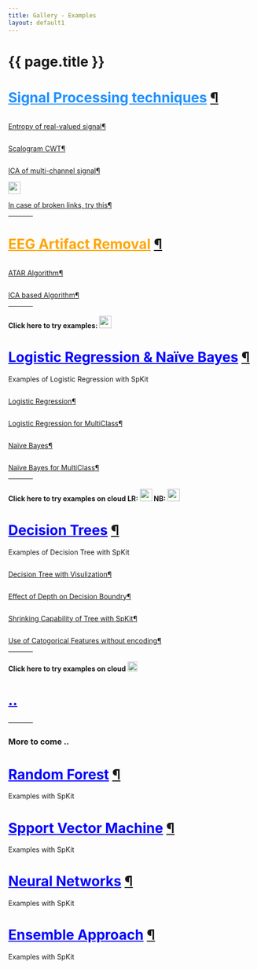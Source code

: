 ```yaml
---
title: Gallery - Examples
layout: default1
---
```


# {{ page.title }}

<!--
You can use HTML elements in Markdown, such as the comment element, and they won't
be affected by a markdown parser. However, if you create an HTML element in your
markdown file, you cannot use markdown syntax within that element's contents.
-->
<div id="index-grid-half" class="section group">
   <span id="id1"></span><h1 style="text-align:left;"><a style="color:DodgerBlue;" class="toc-backref" href="#LR"><span class="section-number"></span>Signal Processing techniques</a>
   <a class="headerlink" href="#tutorial-examples" title="Permalink to this headline">¶</a></h1>
   <p style="text-align:left;"></p>

   <div class="sphx-glr-thumbcontainer" tooltip="Computing entropy of real-valued signal.">
     <div class="figure align-default" id="">
     <img alt="" src="{{"assets/images/entropy_1.jpg" | relative_url }}"/>
     <p class="caption"><span class="caption-text"><a class="reference internal" href="https://nbviewer.jupyter.org/github/Nikeshbajaj/Notebooks/blob/master/spkit_InfoTheory/1_Entropy_Example.ipynb"  target="_blank"><span class="std std-ref">Entropy of real-valued signal</span></a></span><a class="headerlink" href="#" title="Permalink to this image">¶</a></p>
     </div>
   </div>
   <div class="toctree-wrapper compound"></div>
   <div class="sphx-glr-thumbcontainer" tooltip="Scalogram CWT with different wavelets"><div class="figure align-default" id="id3">
     <img alt="" src="{{"assets/images/cwt.jpg" | relative_url }}"/>
     <p class="caption"><span class="caption-text"><a class="reference internal" href="https://nbviewer.jupyter.org/github/Nikeshbajaj/Notebooks/blob/master/spkit_SP/ScalogramCWT_v0.0.9.2.ipynb" target="_blank"><span class="std std-ref">Scalogram CWT</span></a></span><a class="headerlink" href="#" title="Permalink to this image">¶</a></p>
     </div>
   </div>
   <div class="sphx-glr-thumbcontainer" tooltip="ICA of EEG signal"><div class="figure align-default" id="id3">
     <img alt="" src="{{"assets/images/ICA_EEG_3.jpg" | relative_url }}"/>
     <p class="caption"><span class="caption-text"><a class="reference internal" href="https://nbviewer.jupyter.org/github/Nikeshbajaj/Notebooks/blob/master/spkit_SP/1_EEG_ICA_Example_spkit.ipynb" target="_blank"><span class="std std-ref">ICA of multi-channel signal</span></a></span><a class="headerlink" href="#" title="Permalink to this image">¶</a></p>
     </div>
   </div>
   <div class="sphx-glr-thumbcontainer" tooltip="BinderLink"><div class="figure align-default" id="id3">
     <img alt="" src="https://mybinder.org/badge_logo.svg" height="25em"/>
     <p class="caption"><span class="caption-text"><a class="reference internal" href="https://mybinder.org/v2/gh/Nikeshbajaj/Notebooks/master?urlpath=lab/tree/spkit_SP" target="_blank"><span class="std std-ref">In case of broken links, try this</span></a></span><a class="headerlink" href="#" title="Permalink to this image">¶</a></p>
     </div>
   </div>
   <div class="toctree-wrapper compound"></div>
   <hr width="10%">
   
   
   <span id="id1"></span><h1 style="text-align:left;"><a style="color:Orange;" class="toc-backref" href="#LR"><span class="section-number"></span>EEG Artifact Removal</a>
   <a class="headerlink" href="#tutorial-examples" title="Permalink to this headline">¶</a></h1>
   <p style="text-align:left;"></p>
   
  <div class="sphx-glr-thumbcontainer" tooltip="Automatic and Tunable Artifact Removal Algorithm.">
     <div class="figure align-default" id="">
     <img alt="" src="{{"assets/images/entropy_1.jpg" | relative_url }}"/>
     <p class="caption"><span class="caption-text"><a class="reference internal" href="https://nbviewer.jupyter.org/github/Nikeshbajaj/Notebooks/blob/master/spkit_InfoTheory/1_Entropy_Example.ipynb"  target="_blank"><span class="std std-ref">ATAR Algorithm</span></a></span><a class="headerlink" href="#" title="Permalink to this image">¶</a></p>
     </div>
   </div>
  <div class="sphx-glr-thumbcontainer" tooltip="ICA based Artifact Removal Algorithm.">
     <div class="figure align-default" id="">
     <img alt="" src="{{"assets/images/entropy_1.jpg" | relative_url }}"/>
     <p class="caption"><span class="caption-text"><a class="reference internal" href="https://nbviewer.jupyter.org/github/Nikeshbajaj/Notebooks/blob/master/spkit_InfoTheory/1_Entropy_Example.ipynb"  target="_blank"><span class="std std-ref">ICA based Algorithm</span></a></span><a class="headerlink" href="#" title="Permalink to this image">¶</a></p>
     </div>
   </div>
   
   <hr width="10%">
   <h4 style="text-align:left;">Click here to try examples: <a class="reference external" href="https://mybinder.org/v2/gh/Nikeshbajaj/Notebooks/master?urlpath=lab/tree/spkit_SP" target="_blank"><img src="https://mybinder.org/badge_logo.svg" height="25em"></a> </h4>
 </div>
 <div id="index-grid-half" class="section group">
 <span id="id1"></span><h1 style="text-align:left;"><a style="color:blue;" class="toc-backref" href="#LR"><span class="section-number"></span>Logistic Regression & Naïve Bayes</a>
 <a class="headerlink" href="#tutorial-examples" title="Permalink to this headline">¶</a></h1>
 <p style="text-align:left;">Examples of Logistic Regression with SpKit</p>
 <div class="sphx-glr-thumbcontainer" tooltip="An example to demonstrate the visulization of Logistic Regression while training and plotting resulting weights.">
   <div class="figure align-default" id="">
   <img alt="" src="{{"assets/images/LR_v1.gif" | relative_url }}"/>
   <p class="caption"><span class="caption-text"><a class="reference internal" href="https://nbviewer.jupyter.org/github/Nikeshbajaj/Notebooks/blob/master/spkit_ML/LogisticRegression/1_LogisticRegression_examples_spkit.ipynb"  target="_blank"><span class="std std-ref">Logistic Regression</span></a></span><a class="headerlink" href="#" title="Permalink to this image">¶</a></p>
   </div>
 </div>

 <div class="toctree-wrapper compound"></div>

 <div class="sphx-glr-thumbcontainer" tooltip="Analysing weights"><div class="figure align-default" id="id3">
   <img alt="" src="{{"assets/images/LR_v2.png" | relative_url }}"/>
   <p class="caption"><span class="caption-text"><a class="reference internal" href="https://nbviewer.jupyter.org/github/Nikeshbajaj/Notebooks/blob/master/spkit_ML/LogisticRegression/2_LogisticRegression_Examples_spkitV0.0.9.ipynb" target="_blank"><span class="std std-ref">Logistic Regression for MultiClass</span></a></span><a class="headerlink" href="#" title="Permalink to this image">¶</a></p>
   </div>
 </div>

 <div class="sphx-glr-thumbcontainer" tooltip="Naive Bayes"><div class="figure align-default" id="id3">
   <img alt="" src="{{"assets/images/Bayes_rule.png" | relative_url }}"/>
   <p class="caption"><span class="caption-text"><a class="reference internal" href="https://nbviewer.jupyter.org/github/Nikeshbajaj/Notebooks/blob/master/spkit_ML/NaiveBayes/1_NaiveBayes_example_spkit.ipynb"><span class="std std-ref">Naïve Bayes</span></a></span><a class="headerlink" href="#" title="Permalink to this image">¶</a></p>
   </div>
 </div>

 <div class="sphx-glr-thumbcontainer" tooltip="Analysing weights"><div class="figure align-default" id="id3">
   <img alt="" src="{{"assets/images/NaiveBayes_1.png" | relative_url }}"/>
   <p class="caption"><span class="caption-text"><a class="reference internal" href="https://nbviewer.jupyter.org/github/Nikeshbajaj/Notebooks/blob/master/spkit_ML/NaiveBayes/1_NaiveBayes_example_spkit.ipynb" target="_blank"><span class="std std-ref">Naïve Bayes for MultiClass</span></a></span><a class="headerlink" href="#" title="Permalink to this image">¶</a></p>
   </div>
 </div>


 <div class="toctree-wrapper compound"></div>
 <hr width="10%">
 <h4 style="text-align:left;">Click here to try examples on cloud LR: <a class="reference external" href="https://mybinder.org/v2/gh/Nikeshbajaj/Notebooks/master?urlpath=lab/tree/spkit_ML/LogisticRegression" target="_blank"><img src="https://mybinder.org/badge_logo.svg" height="25em"></a> NB: <a class="reference external" href="https://mybinder.org/v2/gh/Nikeshbajaj/Notebooks/master?urlpath=lab/tree/spkit_ML/NaiveBayes"><img src="https://mybinder.org/badge_logo.svg" height="25em"></a></h4>
 </div>

 <div id="index-grid-half" class="section group">
 <span id="id1"></span><h1 style="text-align:left;"><a style="color:blue;" class="toc-backref" href="#trees"><span class="section-number"></span>Decision Trees</a>
 <a class="headerlink" href="#tutorial-examples" title="Permalink to this headline">¶</a></h1>
 <p style="text-align:left;">Examples of Decision Tree with SpKit</p>

 <div class="sphx-glr-thumbcontainer" tooltip="An example to demonstrate the visulization of tree while training and plotting resulting tree.">
   <div class="figure align-default" id="">
   <img alt="" src="{{"assets/images/tree-viz.gif" | relative_url }}"/>
   <p class="caption"><span class="caption-text"><a class="reference internal" href="https://nbviewer.jupyter.org/github/Nikeshbajaj/Notebooks/blob/master/spkit/0.0.9/ML/Trees/1_DecisionTree_Visualization_spkit_v0.0.9.ipynb" target="_blank"><span class="std std-ref">Decision Tree with Visulization</span></a></span><a class="headerlink" href="#" title="Permalink to this image">¶</a></p>
   </div>
 </div>

 <div class="toctree-wrapper compound"></div>

 <div class="sphx-glr-thumbcontainer" tooltip="Analysing depth and decision boundries"><div class="figure align-default" id="id3">
   <img alt="" src="{{"assets/images/trees-grid.png" | relative_url }}"/>
   <p class="caption"><span class="caption-text"><a class="reference internal" href="https://nbviewer.jupyter.org/github/Nikeshbajaj/Notebooks/blob/master/spkit/0.0.9/ML/Trees/2_ClassificationTrees_Depth_DecisionBoundaries_spkit_v0.0.9.ipynb" target="_blank"><span class="std std-ref">Effect of Depth on Decision Boundry</span></a></span><a class="headerlink" href="#" title="Permalink to this image">¶</a></p>
   </div>
 </div>

 <div class="toctree-wrapper compound"></div>

 <div class="sphx-glr-thumbcontainer" tooltip="AN example to show the shrinking capability of tree from SpKit"><div class="figure align-default" id="id4">
   <img alt="" src="{{"assets/images/tree-shrink.png" | relative_url }}"/>
   <p class="caption"><span class="caption-text"><a class="reference internal" href="https://nbviewer.jupyter.org/github/Nikeshbajaj/Notebooks/blob/master/spkit/0.0.9/ML/Trees/3_DecisionTrees_ShrinkingCapability_spkit_v0.0.9.ipynb" target="_blank"><span class="std std-ref">Shrinking Capability of Tree with SpKit</span></a></span><a class="headerlink" href="#i" title="Permalink to this image">¶</a></p>
   </div>
 </div>

 <div class="toctree-wrapper compound"></div>

 <div class="sphx-glr-thumbcontainer" tooltip="An example showing how to use catogorical features without need of any enconding"><div class="figure align-default" id="id5">
   <img alt="" src="{{"assets/images/tree-cat.png" | relative_url }}"/>
   <p class="caption"><span class="caption-text"><a class="reference internal" href="https://nbviewer.jupyter.org/github/Nikeshbajaj/Notebooks/blob/master/spkit/0.0.9/ML/Trees/4_DecisionTrees_CatogoricalFeatures_spkit_v0.0.9.ipynb" target="_blank"><span class="std std-ref">Use of Catogorical Features without encoding</span></a></span><a class="headerlink" href="#id5" title="Permalink to this image">¶</a></p>
   </div>
 </div>
 <div class="toctree-wrapper compound"></div>
 <hr width="10%">
 <h4 style="text-align:left;">Click here to try examples on cloud <a class="reference external" href="https://mybinder.org/v2/gh/Nikeshbajaj/Notebooks/master?urlpath=lab/tree/spkit/0.0.9/ML/Trees" target="_blank"><img src="https://mybinder.org/badge_logo.svg" height="20em"></a>
 </h4>
 </div>

 <div id="index-grid-half" class="section group">
 <span id="id1"></span><h1 style="text-align:left;"><a style="color:blue;" class="toc-backref" href="#logit"><span class="section-number"></span>..</a>
   <hr width="10%">
   <h3 style="text-align:left;">More to come ..</h3>
 <!--</div>-->

 <div id="index-grid-half" class="section group">
 <span id="id1"></span><h1 style="text-align:left;"><a style="color:blue;" class="toc-backref" href="#RF"><span class="section-number"></span>Random Forest</a>
 <a class="headerlink" href="#tutorial-examples" title="Permalink to this headline">¶</a></h1>
 <p style="text-align:left;">Examples with SpKit</p>
 </div>


 <div id="index-grid-half" class="section group">
 <span id="id1"></span><h1 style="text-align:left;"><a style="color:blue;" class="toc-backref" href="#SVM"><span class="section-number"></span>Spport Vector Machine</a>
 <a class="headerlink" href="#tutorial-examples" title="Permalink to this headline">¶</a></h1>
 <p style="text-align:left;">Examples with SpKit</p>
 </div>

 <div id="index-grid-half" class="section group">
 <span id="id1"></span><h1 style="text-align:left;"><a style="color:blue;" class="toc-backref" href="#NN"><span class="section-number"></span>Neural Networks</a>
 <a class="headerlink" href="#tutorial-examples" title="Permalink to this headline">¶</a></h1>
 <p style="text-align:left;">Examples with SpKit</p>
 </div>

 <div id="index-grid-half" class="section group">
 <span id="id1"></span><h1 style="text-align:left;"><a style="color:blue;" class="toc-backref" href="#ensemble"><span class="section-number"></span>Ensemble Approach</a>
 <a class="headerlink" href="#tutorial-examples" title="Permalink to this headline">¶</a></h1>
 <p style="text-align:left;">Examples with SpKit</p>
 </div>


 <div id="index-grid-full" class="section group"></div>


 <div id="index-grid-full" class="section group"></div>
